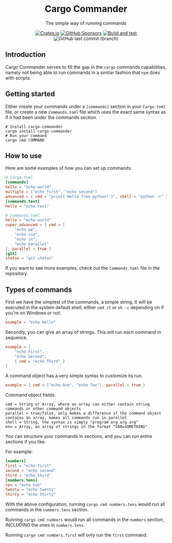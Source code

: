 <div align="center">

# Cargo Commander

The simple way of running commands

[![Crates.io](https://img.shields.io/crates/v/cargo-commander)](https://crates.io/crates/cargo-commander)
[![GitHub Sponsors](https://img.shields.io/github/sponsors/seranth)](https://github.com/Seranth/cargo-commander/blob/main/.github/FUNDING.yml)
[![Build and test](https://github.com/Seranth/cargo-commander/actions/workflows/build.yml/badge.svg)](https://github.com/Seranth/cargo-commander/actions/workflows/build.yml)
![GitHub last commit (branch)](https://img.shields.io/github/last-commit/Seranth/cargo-commander/main)
</div>

## Introduction

Cargo Commander serves to fill the gap in the `cargo` commands capabilities, namely not being able to run commands in a
similar fashion that `npm` does with scripts.

## Getting started

Either create your commands under a `[commands]` section in your `Cargo.toml` file, or create a new
`Commands.toml` file which uses the exact same syntax as if it had been under the commands section.

```shell
# Install cargo-commander
cargo install cargo-commander
# Run your command
cargo cmd COMMAND
```

## How to use

Here are some examples of how you can set up commands.

```toml
# Cargo.toml
[commands]
hello = "echo world"
multiple = ["echo first", "echo second"]
advanced = { cmd = "print('Hello from python!')", shell = "python -c" }
[commands.test]
hello = "echo test"
```

```toml
# Commands.toml
hello = "echo world"
super_advanced = { cmd = [
    "echo we",
    "echo run",
    "echo in",
    "echo parallel"
], parallel = true }
[git]
status = "git status"
```

If you want to see more examples, check out the `Commands.toml` file in the repository.

## Types of commands

First we have the simplest of the commands, a simple string. It will be executed in the system default shell,
either `cmd /C` or `sh -c` depending on if you're on Windows or not.

```toml
example = "echo Hello"
```

Secondly, you can give an array of strings. This will run each command in sequence.

```toml
example = [
    "echo First",
    "echo Second",
    { cmd = "echo Third" }
]
```

A command object has a very simple syntax to customize its run.

```toml
example = { cmd = ["echo One", "echo Two"], parallel = true }
```

Command object fields:

```
cmd = String or Array, where an array can either contain string commands or other command objects
parallel = true/false, only makes a difference if the command object contains an array, makes all commands run in parallel
shell = String, the syntax is simply "program arg arg arg"
env = Array, an array of strings in the format "VAR=SOMETHING"
```

You can structure your commands in sections, and you can run entire sections if you like.

For example:

```toml
[numbers]
first = "echo first"
second = "echo second"
third = "echo third"
[numbers.tens]
ten = "echo ten"
twenty = "echo twenty"
thirty = "echo thirty"
```

With the above configuration, running `cargo cmd numbers.tens` would run all commands in the `numbers.tens` section.

Running `cargo cmd numbers` would run all commands in the `numbers` section, INCLUDING the ones in `numbers.tens`.

Running `cargo cmd numbers.first` will only run the `first` command.
